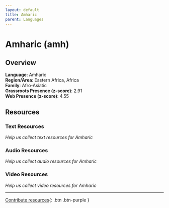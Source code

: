 ```yaml
---
layout: default
title: Amharic
parent: Languages
---
```


# Amharic (amh)

## Overview

**Language**: Amharic  
**Region/Area**: Eastern Africa, Africa  
**Family**: Afro-Asiatic  
**Grassroots Presence (z-score)**: 2.91  
**Web Presence (z-score)**: 4.55  

## Resources

### Text Resources
*Help us collect text resources for Amharic*

### Audio Resources
*Help us collect audio resources for Amharic*

### Video Resources
*Help us collect video resources for Amharic*

---

[Contribute resources](https://forms.office.com/e/1SfLJx3u1r){: .btn .btn-purple }
